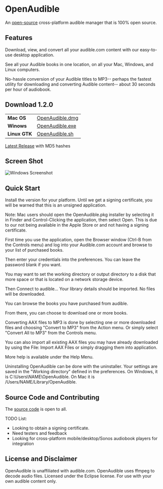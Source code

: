 # OpenAudible
An [open-source](https://github.com/openaudible/openaudible) cross-platform audible manager that is 100% open source.

## Features
Download, view, and convert all your audible.com content with our easy-to-use desktop application.

See all your Audible books in one location, on all your Mac, Windows, and Linux computers.  

No-hassle conversion of your Audible titles to MP3-- perhaps the fastest utility for downloading and converting Audible content-- about 30 seconds per hour of audiobook.

## Download 1.2.0

|         |           |
|:----------|:------------------|
| **Mac OS**   | [OpenAudible.dmg](https://github.com/openaudible/openaudible/releases/download/v1.2.0/OpenAudible_macos_1_2_0.dmg) |
| **Winows**   | [OpenAudible.exe](https://github.com/openaudible/openaudible/releases/download/v1.2.0/OpenAudible_windows-x64_1_2_0.exe) |
| **Linux GTK**    | [OpenAudible.sh](https://github.com/openaudible/openaudible/releases/download/v1.2.0/OpenAudible_unix_1_2_0.sh) |

[Latest Release](https://github.com/openaudible/openaudible/releases/latest) with MD5 hashes

## Screen Shot
![Windows Screenshot](https://openaudible.github.io/images/open_audible_win.png)

## Quick Start
Install the version for your platform. Until we get a signing certificate, you will be warned that this is an unsigned application.

Note: Mac users should open the OpenAudible.pkg installer by selecting it in Finder and Control-Clicking the application, then select Open. This is due to our not being available in the Apple Store or and not having a signing certificate. 

First time you use the application, open the Browser window (Ctrl-B from the Controls menu) and log into your Audible.com account and browse to your list of purchased books.

Then enter your credentials into the preferences. You can leave the password blank if you want.

You may want to set the working directory or output directory to a disk that more space or that is located on a network storage device.

Then Connect to audible... Your library details should be imported. No files will be downloaded.

You can browse the books you have purchased from audible.

From there, you can choose to download one or more books.

Converting AAX files to MP3 is done by selecting one or more downloaded files and choosing "Convert to MP3" from the Action menu. Or simply select "Convert All to MP3" from the Controls menu.

You can also import all existing AAX files you may have already downloaded by using the File: Import AAX Files or simply dragging them into application.

More help is available under the Help Menu.

Uninstalling OpenAudible can be done with the uninstaller. Your settings are saved in the "Working directory" defined in the preferences. On Windows, it is C:\Users\NAME\OpenAudible. On Mac it is /Users/NAME/Library/OpenAudible. 

## Source Code and Contributing
The [source code](https://github.com/openaudible/openaudible) is open to all.

TODO List:
 - Looking to obtain a signing certificate.
 - Need testers and feedback
 - Looking for cross-platform mobile/desktop/Sonos audiobook players for integration

## License and Disclaimer
OpenAudible is unaffiliated with audible.com.
OpenAudible uses ffmpeg to decode audio files.
Licensed under the Eclipse license.
For use with your own audible content only.
